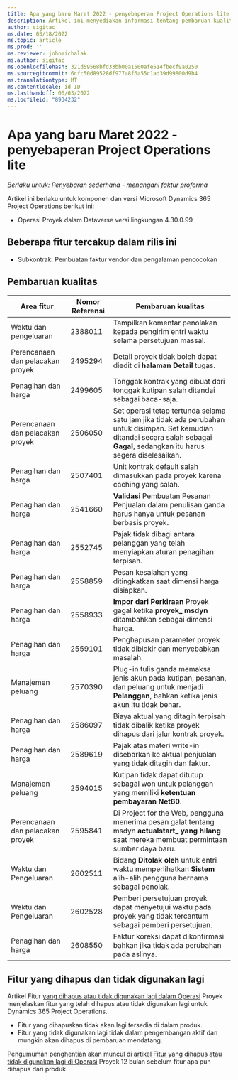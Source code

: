 ```yaml
---
title: Apa yang baru Maret 2022 - penyebaperan Project Operations lite
description: Artikel ini menyediakan informasi tentang pembaruan kualitas yang tersedia dalam rilis Maret 2022 penyebaran Project Operations lite.
author: sigitac
ms.date: 03/18/2022
ms.topic: article
ms.prod: ''
ms.reviewer: johnmichalak
ms.author: sigitac
ms.openlocfilehash: 321d59568bfd33bb00a1500afe514fbecf9a0250
ms.sourcegitcommit: 6cfc50d89528df977a8f6a55c1ad39d99800d9b4
ms.translationtype: MT
ms.contentlocale: id-ID
ms.lasthandoff: 06/03/2022
ms.locfileid: "8934232"
---
```

# <a name="whats-new-march-2022---project-operations-lite-deployment"></a>Apa yang baru Maret 2022 - penyebaperan Project Operations lite

_Berlaku untuk: Penyebaran sederhana - menangani faktur proforma_

Artikel ini berlaku untuk komponen dan versi Microsoft Dynamics 365 Project Operations berikut ini:

- Operasi Proyek dalam Dataverse versi lingkungan 4.30.0.99

## <a name="features-included-in-this-release"></a>Beberapa fitur tercakup dalam rilis ini

- Subkontrak: Pembuatan faktur vendor dan pengalaman pencocokan

## <a name="quality-updates"></a>Pembaruan kualitas

| Area fitur | Nomor Referensi | Pembaruan kualitas |
| --- | --- | --- |
| Waktu dan pengeluaran | 2388011 | Tampilkan komentar penolakan kepada pengirim entri waktu selama persetujuan massal. |
| Perencanaan dan pelacakan proyek | 2495294 | Detail proyek tidak boleh dapat diedit di **halaman Detail** tugas. |
| Penagihan dan harga | 2499605 | Tonggak kontrak yang dibuat dari tonggak kutipan salah ditandai sebagai baca-saja. |
| Perencanaan dan pelacakan proyek | 2506050 | Set operasi tetap tertunda selama satu jam jika tidak ada perubahan untuk disimpan. Set kemudian ditandai secara salah sebagai **Gagal**, sedangkan itu harus segera diselesaikan. |
| Penagihan dan harga | 2507401 | Unit kontrak default salah dimasukkan pada proyek karena caching yang salah. |
| Penagihan dan harga | 2541660 | **Validasi** Pembuatan Pesanan Penjualan dalam penulisan ganda harus hanya untuk pesanan berbasis proyek. |
| Penagihan dan harga | 2552745 | Pajak tidak dibagi antara pelanggan yang telah menyiapkan aturan penagihan terpisah. |
| Penagihan dan harga | 2558859 | Pesan kesalahan yang ditingkatkan saat dimensi harga disiapkan. |
| Penagihan dan harga | 2558933 | **Impor dari Perkiraan** Proyek gagal ketika **proyek\_ msdyn** ditambahkan sebagai dimensi harga. |
| Penagihan dan harga | 2559101 | Penghapusan parameter proyek tidak diblokir dan menyebabkan masalah. |
|   Manajemen peluang | 2570390 | Plug-in tulis ganda memaksa jenis akun pada kutipan, pesanan, dan peluang untuk menjadi **Pelanggan**, bahkan ketika jenis akun itu tidak benar. |
| Penagihan dan harga | 2586097 | Biaya aktual yang ditagih terpisah tidak dibalik ketika proyek dihapus dari jalur kontrak proyek. |
| Penagihan dan harga | 2589619 | Pajak atas materi write-in disebarkan ke aktual penjualan yang tidak ditagih dan faktur. |
|   Manajemen peluang | 2594015 | Kutipan tidak dapat ditutup sebagai won untuk pelanggan yang memiliki **ketentuan pembayaran Net60**. |
| Perencanaan dan pelacakan proyek | 2595841 | Di Project for the Web, pengguna menerima pesan galat tentang msdyn **actualstart\_ yang hilang** saat mereka membuat permintaan sumber daya baru. |
| Waktu dan Pengeluaran | 2602511 | Bidang **Ditolak oleh** untuk entri waktu memperlihatkan **Sistem** alih-alih pengguna bernama sebagai penolak. |
| Waktu dan Pengeluaran | 2602528 | Pemberi persetujuan proyek dapat menyetujui waktu pada proyek yang tidak tercantum sebagai pemberi persetujuan. |
| Penagihan dan harga | 2608550 | Faktur koreksi dapat dikonfirmasi bahkan jika tidak ada perubahan pada aslinya. |

## <a name="removed-and-deprecated-features"></a>Fitur yang dihapus dan tidak digunakan lagi

Artikel Fitur [yang dihapus atau tidak digunakan lagi dalam Operasi](../../whats-new/removed-depreciated-features-project.md) Proyek menjelaskan fitur yang telah dihapus atau tidak digunakan lagi untuk Dynamics 365 Project Operations.

- Fitur yang dihapuskan tidak akan lagi tersedia di dalam produk.
- Fitur yang tidak digunakan lagi tidak dalam pengembangan aktif dan mungkin akan dihapus di pembaruan mendatang.

Pengumuman penghentian akan muncul di [artikel Fitur yang dihapus atau tidak digunakan lagi di Operasi](../../whats-new/removed-depreciated-features-project.md) Proyek 12 bulan sebelum fitur apa pun dihapus dari produk.
